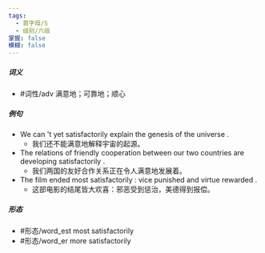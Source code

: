```yaml
---
tags:
  - 首字母/S
  - 级别/六级
掌握: false
模糊: false
---
```

##### 词义
- #词性/adv  满意地；可靠地；顺心
##### 例句
- We can 't yet satisfactorily explain the genesis of the universe .
	- 我们还不能满意地解释宇宙的起源。
- The relations of friendly cooperation between our two countries are developing satisfactorily .
	- 我们两国的友好合作关系正在令人满意地发展着。
- The film ended most satisfactorily : vice punished and virtue rewarded .
	- 这部电影的结尾皆大欢喜：邪恶受到惩治，美德得到报偿。
##### 形态
- #形态/word_est most satisfactorily
- #形态/word_er more satisfactorily
